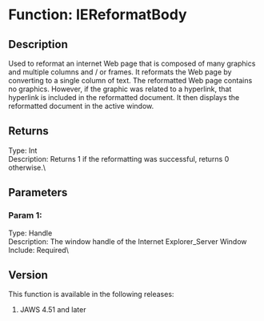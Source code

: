 # Function: IEReformatBody

## Description

Used to reformat an internet Web page that is composed of many graphics
and multiple columns and / or frames. It reformats the Web page by
converting to a single column of text. The reformatted Web page contains
no graphics. However, if the graphic was related to a hyperlink, that
hyperlink is included in the reformatted document. It then displays the
reformatted document in the active window.

## Returns

Type: Int\
Description: Returns 1 if the reformatting was successful, returns 0
otherwise.\

## Parameters

### Param 1:

Type: Handle\
Description: The window handle of the Internet Explorer_Server Window\
Include: Required\

## Version

This function is available in the following releases:

1.  JAWS 4.51 and later
